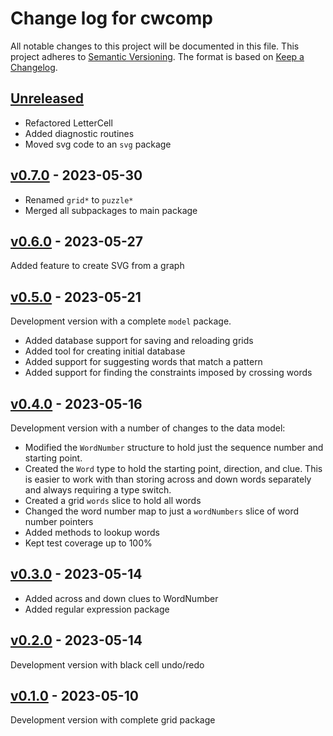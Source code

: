 # Change log for cwcomp
All notable changes to this project will be documented in this file.
This project adheres to [Semantic Versioning].
The format is based on [Keep a Changelog].
	
## [Unreleased]
- Refactored LetterCell
- Added diagnostic routines
- Moved svg code to an `svg` package
  
## [v0.7.0] - 2023-05-30
- Renamed `grid*` to `puzzle*`
- Merged all subpackages to main package

## [v0.6.0] - 2023-05-27
Added feature to create SVG from a graph

## [v0.5.0] - 2023-05-21
Development version with a complete `model` package.
- Added database support for saving and reloading grids
- Added tool for creating initial database
- Added support for suggesting words that match a pattern
- Added support for finding the constraints imposed by crossing words

## [v0.4.0] - 2023-05-16
Development version with a number of changes to the data model:
- Modified the `WordNumber` structure to hold just the sequence number and starting point.
- Created the `Word` type to hold the starting point, direction, and clue.
This is easier to work with than storing across and down words separately
and always requiring a type switch.
- Created a grid `words` slice to hold all words
- Changed the word number map to just a `wordNumbers` slice of word number pointers
- Added methods to lookup words
- Kept test coverage up to 100%

## [v0.3.0] - 2023-05-14
- Added across and down clues to WordNumber
- Added regular expression package

## [v0.2.0] - 2023-05-14
Development version with black cell undo/redo

## [v0.1.0] - 2023-05-10
Development version with complete grid package

[Semantic Versioning]: http://semver.org
[Keep a Changelog]: http://keepachangelog.com
[Unreleased]: https://github.com/philhanna/cwcomp/compare/v0.7.0..HEAD
[v0.7.0]: https://github.com/philhanna/cwcomp/compare/v0.6.0..v0.7.0
[v0.6.0]: https://github.com/philhanna/cwcomp/compare/v0.5.0..v0.6.0
[v0.5.0]: https://github.com/philhanna/cwcomp/compare/v0.4.0..v0.5.0
[v0.4.0]: https://github.com/philhanna/cwcomp/compare/v0.3.0..v0.4.0
[v0.3.0]: https://github.com/philhanna/cwcomp/compare/v0.2.0..v0.3.0
[v0.2.0]: https://github.com/philhanna/cwcomp/compare/v0.1.0..v0.2.0
[v0.1.0]: https://github.com/philhanna/cwcomp/compare/4e55e9e..v0.1.0
